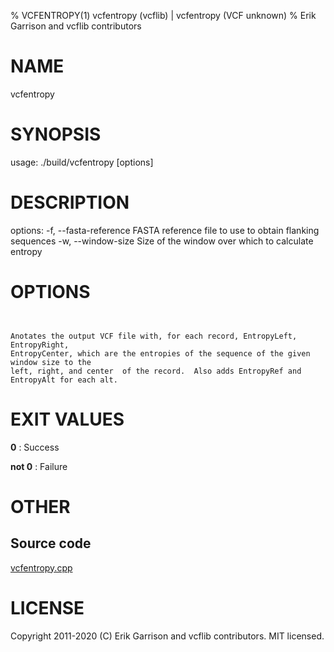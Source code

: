 % VCFENTROPY(1) vcfentropy (vcflib) | vcfentropy (VCF unknown)
% Erik Garrison and vcflib contributors

# NAME

vcfentropy

# SYNOPSIS

usage: ./build/vcfentropy [options] <vcf file>

# DESCRIPTION

options: -f, --fasta-reference FASTA reference file to use to obtain flanking sequences -w, --window-size Size of the window over which to calculate entropy



# OPTIONS

```


Anotates the output VCF file with, for each record, EntropyLeft, EntropyRight,
EntropyCenter, which are the entropies of the sequence of the given window size to the
left, right, and center  of the record.  Also adds EntropyRef and EntropyAlt for each alt.

```





# EXIT VALUES

**0**
: Success

**not 0**
: Failure

# OTHER

## Source code

[vcfentropy.cpp](https://github.com/vcflib/vcflib/blob/master/src/vcfentropy.cpp)

# LICENSE

Copyright 2011-2020 (C) Erik Garrison and vcflib contributors. MIT licensed.

<!--
  Created with ./scripts/bin2md.rb scripts/bin2md-template.erb
-->
